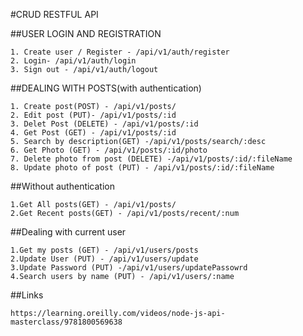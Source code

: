 #CRUD RESTFUL API

##USER LOGIN AND REGISTRATION

```
1. Create user / Register - /api/v1/auth/register
2. Login- /api/v1/auth/login
3. Sign out - /api/v1/auth/logout
```
##DEALING WITH POSTS(with authentication)

```
1. Create post(POST) - /api/v1/posts/
2. Edit post (PUT)- /api/v1/posts/:id
3. Delet Post (DELETE) - /api/v1/posts/:id
4. Get Post (GET) - /api/v1/posts/:id
5. Search by description(GET) -/api/v1/posts/search/:desc
6. Get Photo (GET) - /api/v1/posts/:id/photo
7. Delete photo from post (DELETE) -/api/v1/posts/:id/:fileName
8. Update photo of post (PUT) - /api/v1/posts/:id/:fileName

```
##Without authentication

```
1.Get All posts(GET) - /api/v1/posts/
2.Get Recent posts(GET) - /api/v1/posts/recent/:num
```

##Dealing with current user

```
1.Get my posts (GET) - /api/v1/users/posts
2.Update User (PUT) - /api/v1/users/update
3.Update Password (PUT) -/api/v1/users/updatePassowrd
4.Search users by name (PUT) - /api/v1/users/:name
```

##Links 

```
https://learning.oreilly.com/videos/node-js-api-masterclass/9781800569638
```